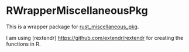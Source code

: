 # RWrapperMiscellaneousPkg

This is a wrapper package for [rust_miscellaneous_pkg](https://tmando.github.io/rust_miscellaneous_pkg/rust_miscellaneous_pkg/). 

I am using [rextendr] https://github.com/extendr/rextendr for creating the functions in R.
